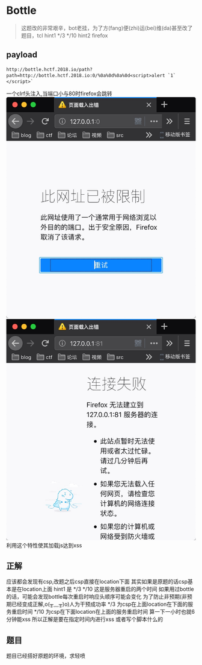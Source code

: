 #   Bottle 
> 这题改的非常艰辛，bot老挂，为了方(fang)便(zhi)运(bei)维(da)甚至改了题目，tcl
> hint1 */3 */10
> hint2 firefox 

## payload
```
http://bottle.hctf.2018.io/path?path=http://bottle.hctf.2018.io:0/%0a%0d%0a%0d<script>alert `1` </script>`
```
一个clrf头注入,当端口小与80时firefox会跳转
![-w416](media/15420333517622/15420392256228.jpg)
![-w416](media/15420333517622/15420392645478.jpg)
利用这个特性使其加载js达到xss
## 正解
应该都会发现有csp,改题之后csp直接在location下面
其实如果是原题的话csp基本是在location上面
hint1 是  */3 */10
这是服务器重启的两个时间
如果用过bottle的话，可能会发现bottle每次重启时响应头顺序可能会变化
为了防止非预期(非预期已经变成正解,o(╥﹏╥)o)人为干预成功率
*/3 为csp在上面location在下面的服务重启时间
*/10 为csp在下面location在上面的服务重启时间
算一下一小时也就6分钟能xss
所以正解是要在指定时间内进行xss
或者写个脚本什么的
## 题目
题目已经搭好原题的环境，求轻喷

